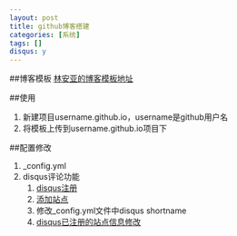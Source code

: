 ```yaml
---
layout: post
title: github博客搭建
categories: [系统]
tags: []
disqus: y
---
```

##博客模板
[林安亚的博客模板地址](https://github.com/lay1010/lay1010.github.io.git)

##使用
1. 新建项目username.github.io，username是github用户名
2. 将模板上传到username.github.io项目下

##配置修改
1. _config.yml
2. disqus评论功能
    1. [disqus注册](https://https://disqus.com)
    2. [添加站点](https://disqus.com/admin/create/)
    3. 修改_config.yml文件中disqus shortname
    4. [disqus已注册的站点信息修改](http://disqus.com/admin/orgs/3226963/sites/settings/sites/)
    